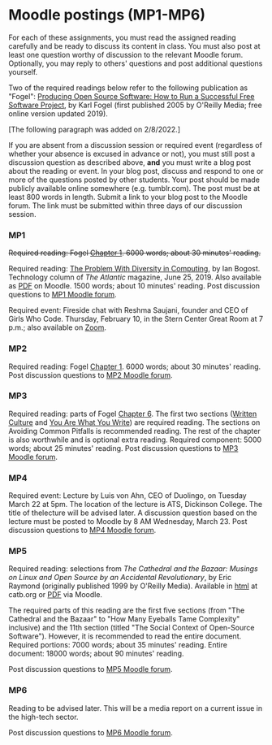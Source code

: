 # Moodle postings (MP1-MP6)

For each of these assignments, you must read the assigned reading
carefully and be ready to discuss its content in class. You must also
post at least one question worthy of discussion to the relevant Moodle
forum. Optionally, you may reply to others' questions and post
additional questions yourself.

Two of the required readings below refer to the following publication
as "Fogel": [Producing Open Source Software: How to Run a Successful
Free Software Project](https://producingoss.com/), by Karl Fogel
(first published 2005 by O'Reilly Media; free online version updated
2019).

[The following paragraph was added on 2/8/2022.]

If you are absent from a discussion session or required event
(regardless of whether your absence is excused in advance or not), you
must still post a discussion question as described above, **and** you
must write a blog post about the reading or event. In your blog post,
discuss and respond to one or more of the questions posted by other
students. Your post should be made publicly available online somewhere
(e.g. tumblr.com). The post must be at least 800 words in
length. Submit a link to your blog post to the Moodle forum. The link
must be submitted within three days of our discussion session.

### MP1

~~Required reading: Fogel [Chapter
1](https://producingoss.com/en/introduction.html). 6000 words; about
30 minutes' reading.~~

Required reading: [The Problem With Diversity in
Computing](https://www.theatlantic.com/technology/archive/2019/06/tech-computers-are-bigger-problem-diversity/592456),
by Ian Bogost. Technology column of _The Atlantic_ magazine, June 25,
2019. Also available as [PDF](https://lms.dickinson.edu/mod/resource/view.php?id=1069155) on Moodle. 1500 words; about 10 minutes' reading.
Post discussion questions to [MP1 Moodle forum](https://lms.dickinson.edu/mod/forum/view.php?id=1075831).

Required event: Fireside chat with Reshma Saujani, founder and CEO of
Girls Who Code. Thursday, February 10, in the Stern Center Great Room
at 7 p.m.; also available on
[Zoom](https://lms.dickinson.edu/mod/page/view.php?id=1087204).

### MP2

Required reading: Fogel [Chapter
1](https://producingoss.com/en/introduction.html). 6000 words; about
30 minutes' reading.
Post discussion questions to [MP2 Moodle forum](https://lms.dickinson.edu/mod/forum/view.php?id=1075833).


### MP3

Required reading: parts of Fogel [Chapter
6](https://producingoss.com/en/communications.html). The first two
sections ([Written
Culture](https://producingoss.com/en/communications.html#written-culture)
and [You Are What You
Write](https://producingoss.com/en/you-are-what-you-write.html)) are
required reading. The sections on Avoiding Common Pitfalls is
recommended reading. The rest of the chapter is also worthwhile and is
optional extra reading.  Required component: 5000 words; about 25
minutes' reading.
Post discussion questions to [MP3 Moodle forum](https://lms.dickinson.edu/mod/forum/view.php?id=1075834).


### MP4

Required event: Lecture by Luis von Ahn, CEO of Duolingo, on Tuesday
March 22 at 5pm. The location of the lecture is ATS, Dickinson
College. The title of thelecture will be advised later. A discussion
question based on the lecture must be posted to Moodle by 8 AM
Wednesday, March 23.
Post discussion questions to [MP4 Moodle forum](https://lms.dickinson.edu/mod/forum/view.php?id=1075835).

### MP5

Required reading: selections from _The Cathedral and the Bazaar: Musings on Linux and Open Source by an Accidental Revolutionary_, by Eric Raymond (originally published 1999 by O'Reilly Media). Available in [html](http://www.catb.org/~esr/writings/cathedral-bazaar/cathedral-bazaar/) at catb.org or [PDF](https://lms.dickinson.edu/mod/resource/view.php?id=1069160) via Moodle. 

The required parts of this reading are the first five sections (from
"The Cathedral and the Bazaar" to "How Many Eyeballs Tame Complexity"
inclusive) and the 11th section (titled "The Social Context of
Open-Source Software"). However, it is recommended to read the entire
document. Required portions: 7000 words; about 35 minutes' reading. Entire document: 18000 words; about 90 minutes' reading.

Post discussion questions to [MP5 Moodle forum](https://lms.dickinson.edu/mod/forum/view.php?id=1075836).


### MP6

Reading to be advised later. This will be a media report on a current
issue in the high-tech sector.

Post discussion questions to [MP6 Moodle forum](https://lms.dickinson.edu/mod/forum/view.php?id=1075837).
